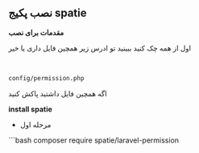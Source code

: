 ## نصب پکیج spatie

__مقدمات برای نصب__

اول از همه چک کنید ببینید تو ادرس زیر همچین فایل داری یا خیر 


‍‍
```bash
config/permission.php
```



اگه همچین فایل داشتید پاکش کنید

__install spatie__


* مرحله اول 

‍‍‍```bash
 composer require spatie/laravel-permission
```

